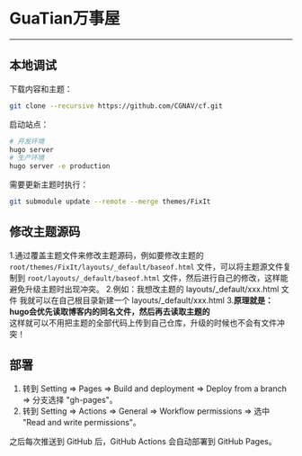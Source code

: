 # GuaTian万事屋

--------------

## 本地调试

下载内容和主题：

```bash
git clone --recursive https://github.com/CGNAV/cf.git
```

启动站点：

```bash
# 开发环境
hugo server
# 生产环境
hugo server -e production
```

需要更新主题时执行：

```bash
git submodule update --remote --merge themes/FixIt
```

## 修改主题源码

1.通过覆盖主题文件来修改主题源码，例如要修改主题的 `root/themes/FixIt/layouts/_default/baseof.html` 文件，可以将主题源文件复制到 `root/layouts/_default/baseof.html` 文件，然后进行自己的修改，这样能避免升级主题时出现冲突。
2.例如：我想改主题的 layouts/_default/xxx.html 文件       我就可以在自己根目录新建一个 layouts/_default/xxx.html 
3.**原理就是：hugo会优先读取博客内的同名文件，然后再去读取主题的**   
这样就可以不用把主题的全部代码上传到自己仓库，升级的时候也不会有文件冲突！

## 部署

1. 转到 Setting => Pages => Build and deployment => Deploy from a branch => 分支选择 "gh-pages"。
2. 转到 Setting => Actions => General => Workflow permissions => 选中 "Read and write permissions"。

之后每次推送到 GitHub 后，GitHub Actions 会自动部署到 GitHub Pages。
